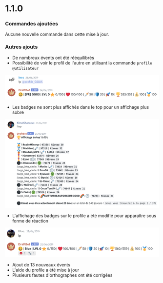 # 1.1.0

### Commandes ajoutées

Aucune nouvelle commande dans cette mise à jour. 

### Autres ajouts 

* De nombreux évents ont été rééquilibrés 
* Possibilité de voir le profil de l'autre en utilisant la commande `profile @utilisateur`

![Et ça marche même sur les joueurs qui n'ont pas commencé l'aventure !](<.gitbook/assets/image (119).png>)

* Les badges ne sont plus affichés dans le top pour un affichage plus sobre 

![C'est en effet immédiatement plus sobre (toujours le soucis de l'émoji supprimé)](<.gitbook/assets/image (122).png>)

* L'affichage des badges sur le profile a été modifié pour apparaître sous forme de réaction

![Cette mise à jour a beaucoup fait réagir le bot](<.gitbook/assets/image (121).png>)

* Ajout de 13 nouveaux évents
* L'aide du profile a été mise à jour 
* Plusieurs fautes d'orthographes ont été corrigées 
